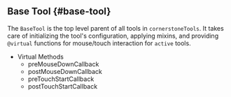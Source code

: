 ## Base Tool {#base-tool}

The `BaseTool` is the top level parent of all tools in `cornerstoneTools`. It takes care of initializing the tool's configuration, applying mixins, and providing `@virtual` functions for mouse/touch interaction for `active` tools.

- Virtual Methods
  - preMouseDownCallback
  - postMouseDownCallback
  - preTouchStartCallback
  - postTouchStartCallback
